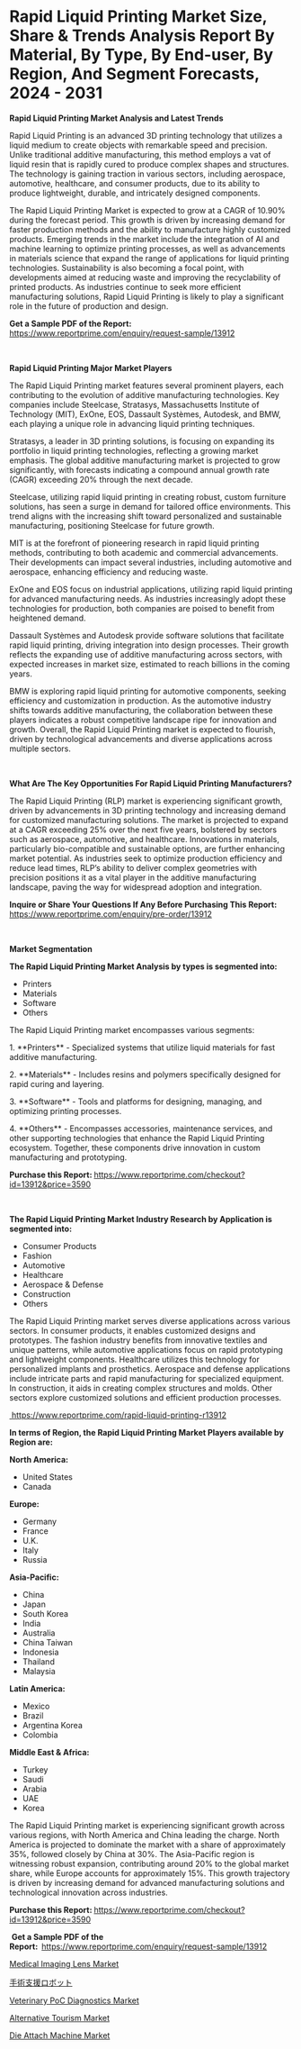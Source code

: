 <p><h1>Rapid Liquid Printing Market Size, Share & Trends Analysis Report By Material, By Type, By End-user, By Region, And Segment Forecasts, 2024 - 2031</h1></p><p><strong>Rapid Liquid Printing Market Analysis and Latest Trends</strong></p>
<p><p>Rapid Liquid Printing is an advanced 3D printing technology that utilizes a liquid medium to create objects with remarkable speed and precision. Unlike traditional additive manufacturing, this method employs a vat of liquid resin that is rapidly cured to produce complex shapes and structures. The technology is gaining traction in various sectors, including aerospace, automotive, healthcare, and consumer products, due to its ability to produce lightweight, durable, and intricately designed components.</p><p>The Rapid Liquid Printing Market is expected to grow at a CAGR of 10.90% during the forecast period. This growth is driven by increasing demand for faster production methods and the ability to manufacture highly customized products. Emerging trends in the market include the integration of AI and machine learning to optimize printing processes, as well as advancements in materials science that expand the range of applications for liquid printing technologies. Sustainability is also becoming a focal point, with developments aimed at reducing waste and improving the recyclability of printed products. As industries continue to seek more efficient manufacturing solutions, Rapid Liquid Printing is likely to play a significant role in the future of production and design.</p></p>
<p><strong>Get a Sample PDF of the Report:&nbsp;</strong> <a href="https://www.reportprime.com/enquiry/request-sample/13912">https://www.reportprime.com/enquiry/request-sample/13912</a></p>
<p>&nbsp;</p>
<p><strong>Rapid Liquid Printing Major Market Players</strong></p>
<p><p>The Rapid Liquid Printing market features several prominent players, each contributing to the evolution of additive manufacturing technologies. Key companies include Steelcase, Stratasys, Massachusetts Institute of Technology (MIT), ExOne, EOS, Dassault Systèmes, Autodesk, and BMW, each playing a unique role in advancing liquid printing techniques.</p><p>Stratasys, a leader in 3D printing solutions, is focusing on expanding its portfolio in liquid printing technologies, reflecting a growing market emphasis. The global additive manufacturing market is projected to grow significantly, with forecasts indicating a compound annual growth rate (CAGR) exceeding 20% through the next decade.</p><p>Steelcase, utilizing rapid liquid printing in creating robust, custom furniture solutions, has seen a surge in demand for tailored office environments. This trend aligns with the increasing shift toward personalized and sustainable manufacturing, positioning Steelcase for future growth.</p><p>MIT is at the forefront of pioneering research in rapid liquid printing methods, contributing to both academic and commercial advancements. Their developments can impact several industries, including automotive and aerospace, enhancing efficiency and reducing waste.</p><p>ExOne and EOS focus on industrial applications, utilizing rapid liquid printing for advanced manufacturing needs. As industries increasingly adopt these technologies for production, both companies are poised to benefit from heightened demand.</p><p>Dassault Systèmes and Autodesk provide software solutions that facilitate rapid liquid printing, driving integration into design processes. Their growth reflects the expanding use of additive manufacturing across sectors, with expected increases in market size, estimated to reach billions in the coming years.</p><p>BMW is exploring rapid liquid printing for automotive components, seeking efficiency and customization in production. As the automotive industry shifts towards additive manufacturing, the collaboration between these players indicates a robust competitive landscape ripe for innovation and growth. Overall, the Rapid Liquid Printing market is expected to flourish, driven by technological advancements and diverse applications across multiple sectors.</p></p>
<p>&nbsp;</p>
<p><strong>What Are The Key Opportunities For Rapid Liquid Printing Manufacturers?</strong></p>
<p><p>The Rapid Liquid Printing (RLP) market is experiencing significant growth, driven by advancements in 3D printing technology and increasing demand for customized manufacturing solutions. The market is projected to expand at a CAGR exceeding 25% over the next five years, bolstered by sectors such as aerospace, automotive, and healthcare. Innovations in materials, particularly bio-compatible and sustainable options, are further enhancing market potential. As industries seek to optimize production efficiency and reduce lead times, RLP’s ability to deliver complex geometries with precision positions it as a vital player in the additive manufacturing landscape, paving the way for widespread adoption and integration.</p></p>
<p><strong>Inquire or Share Your Questions If Any Before Purchasing This Report:</strong> <a href="https://www.reportprime.com/enquiry/pre-order/13912">https://www.reportprime.com/enquiry/pre-order/13912</a></p>
<p>&nbsp;</p>
<p><strong>Market Segmentation</strong></p>
<p><strong>The Rapid Liquid Printing Market Analysis by types is segmented into:</strong></p>
<p><ul><li>Printers</li><li>Materials</li><li>Software</li><li>Others</li></ul></p>
<p><p>The Rapid Liquid Printing market encompasses various segments: </p><p>1. **Printers** - Specialized systems that utilize liquid materials for fast additive manufacturing.</p><p>2. **Materials** - Includes resins and polymers specifically designed for rapid curing and layering.</p><p>3. **Software** - Tools and platforms for designing, managing, and optimizing printing processes.</p><p>4. **Others** - Encompasses accessories, maintenance services, and other supporting technologies that enhance the Rapid Liquid Printing ecosystem. Together, these components drive innovation in custom manufacturing and prototyping.</p></p>
<p><strong>Purchase this Report:&nbsp;</strong><a href="https://www.reportprime.com/checkout?id=13912&price=3590">https://www.reportprime.com/checkout?id=13912&price=3590</a></p>
<p>&nbsp;</p>
<p><strong>The Rapid Liquid Printing Market Industry Research by Application is segmented into:</strong></p>
<p><ul><li>Consumer Products</li><li>Fashion</li><li>Automotive</li><li>Healthcare</li><li>Aerospace & Defense</li><li>Construction</li><li>Others</li></ul></p>
<p><p>The Rapid Liquid Printing market serves diverse applications across various sectors. In consumer products, it enables customized designs and prototypes. The fashion industry benefits from innovative textiles and unique patterns, while automotive applications focus on rapid prototyping and lightweight components. Healthcare utilizes this technology for personalized implants and prosthetics. Aerospace and defense applications include intricate parts and rapid manufacturing for specialized equipment. In construction, it aids in creating complex structures and molds. Other sectors explore customized solutions and efficient production processes.</p></p>
<p><a href="https://www.reportprime.com/rapid-liquid-printing-r13912">&nbsp;https://www.reportprime.com/rapid-liquid-printing-r13912</a></p>
<p><strong>In terms of Region, the Rapid Liquid Printing Market Players available by Region are:</strong></p>
<p>
    <p> <strong> North America: </strong>
        <ul>
            <li>United States</li>
            <li>Canada</li>
        </ul>
        </p> 
    <p> <strong> Europe: </strong>
        <ul>
            <li>Germany</li>
            <li>France</li>
            <li>U.K.</li>
            <li>Italy</li>
            <li>Russia</li>
        </ul>
        </p> 
    <p> <strong> Asia-Pacific: </strong>
        <ul>
            <li>China</li>
            <li>Japan</li>
            <li>South Korea</li>
            <li>India</li>
            <li>Australia</li>
            <li>China Taiwan</li>
            <li>Indonesia</li>
            <li>Thailand</li>
            <li>Malaysia</li>
        </ul>
        </p> 
    <p> <strong> Latin America: </strong>
        <ul>
            <li>Mexico</li>
            <li>Brazil</li>
            <li>Argentina Korea</li>
            <li>Colombia</li>
        </ul>
        </p> 
    <p> <strong> Middle East & Africa: </strong>
        <ul>
            <li>Turkey</li>
            <li>Saudi</li>
            <li>Arabia</li>
            <li>UAE</li>
            <li>Korea</li>
        </ul>
    </p>
    </p>
<p><p>The Rapid Liquid Printing market is experiencing significant growth across various regions, with North America and China leading the charge. North America is projected to dominate the market with a share of approximately 35%, followed closely by China at 30%. The Asia-Pacific region is witnessing robust expansion, contributing around 20% to the global market share, while Europe accounts for approximately 15%. This growth trajectory is driven by increasing demand for advanced manufacturing solutions and technological innovation across industries.</p></p>
<p><strong>Purchase this Report: </strong><a href="https://www.reportprime.com/checkout?id=13912&price=3590">https://www.reportprime.com/checkout?id=13912&price=3590</a></p>
<p>&nbsp;<strong>Get a Sample PDF of the Report:&nbsp;&nbsp;</strong><a href="https://www.reportprime.com/enquiry/request-sample/13912">https://www.reportprime.com/enquiry/request-sample/13912</a></p>
<p><strong></strong></p>
<p><p><a href="https://www.linkedin.com/pulse/comprehensive-look-product-type-fiber-scope-couplers-lensendoscope-dfkye?trackingId=lNHsPXdJR2yE7ok9%2FYrRfw%3D%3D">Medical Imaging Lens Market</a></p><p><a href="https://medium.com/@leigh4852023/surgical-support-robot-market-%E3%81%AF-%E3%82%B3%E3%82%B9%E3%83%88%E7%AE%A1%E7%90%86%E3%81%A8%E5%8A%B9%E7%8E%87%E5%90%91%E4%B8%8A%E3%82%92%E5%84%AA%E5%85%88%E3%81%97%E3%81%BE%E3%81%99-%E3%81%95%E3%82%89%E3%81%AB-%E5%A0%B1%E5%91%8A%E6%9B%B8%E3%81%AF%E5%B8%82%E5%A0%B4%E3%81%AE%E9%9C%80%E8%A6%81%E9%9D%A2%E3%81%A8%E4%BE%9B%E7%B5%A6%E9%9D%A2%E3%81%AE%E4%B8%A1%E6%96%B9%E3%82%92%E3%82%AB%E3%83%90%E3%83%BC%E3%81%97%E3%81%A6%E3%81%84%E3%81%BE%E3%81%99-surgical-support-d6fa12db75f6">手術支援ロボット</a></p><p><a href="https://github.com/DianaWilson796/Market-Research-Report-List-1/blob/main/veterinary-poc-diagnostics-market.md">Veterinary PoC Diagnostics Market</a></p><p><a href="https://issuu.com/reportprime-2/docs/alternative-tourism-market-size-203_cc155c38f2a871">Alternative Tourism Market</a></p><p><a href="https://www.linkedin.com/pulse/global-die-attach-machine-market-sector2024-2031-aqdre?trackingId=cy3orQSpRvq9l31asOXDEA%3D%3D">Die Attach Machine Market</a></p></p>